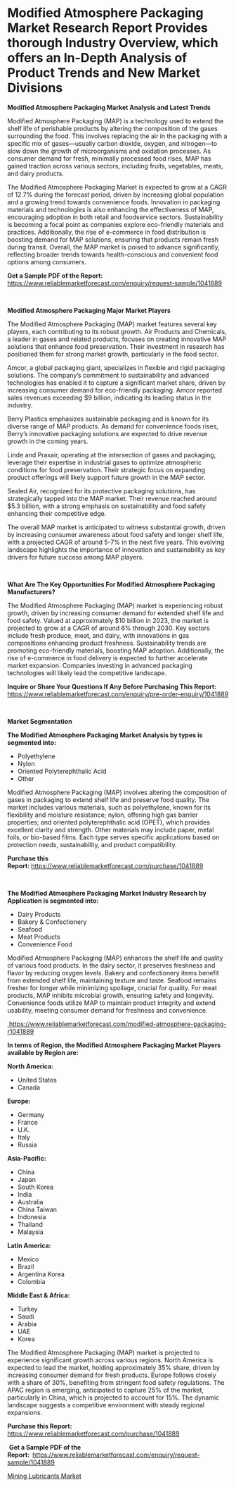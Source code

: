 <p><h1>Modified Atmosphere Packaging Market Research Report Provides thorough Industry Overview, which offers an In-Depth Analysis of Product Trends and New Market Divisions</h1></p><p><strong>Modified Atmosphere Packaging Market Analysis and Latest Trends</strong></p>
<p><p>Modified Atmosphere Packaging (MAP) is a technology used to extend the shelf life of perishable products by altering the composition of the gases surrounding the food. This involves replacing the air in the packaging with a specific mix of gases—usually carbon dioxide, oxygen, and nitrogen—to slow down the growth of microorganisms and oxidation processes. As consumer demand for fresh, minimally processed food rises, MAP has gained traction across various sectors, including fruits, vegetables, meats, and dairy products.</p><p>The Modified Atmosphere Packaging Market is expected to grow at a CAGR of 12.7% during the forecast period, driven by increasing global population and a growing trend towards convenience foods. Innovation in packaging materials and technologies is also enhancing the effectiveness of MAP, encouraging adoption in both retail and foodservice sectors. Sustainability is becoming a focal point as companies explore eco-friendly materials and practices. Additionally, the rise of e-commerce in food distribution is boosting demand for MAP solutions, ensuring that products remain fresh during transit. Overall, the MAP market is poised to advance significantly, reflecting broader trends towards health-conscious and convenient food options among consumers.</p></p>
<p><strong>Get a Sample PDF of the Report:&nbsp;</strong> <a href="https://www.reliablemarketforecast.com/enquiry/request-sample/1041889?utm_campaign=1169&utm_medium=2&utm_source=Github&utm_content=ia&utm_term=31012025&utm_id=modified-atmosphere-packaging">https://www.reliablemarketforecast.com/enquiry/request-sample/1041889</a></p>
<p>&nbsp;</p>
<p><strong>Modified Atmosphere Packaging Major Market Players</strong></p>
<p><p>The Modified Atmosphere Packaging (MAP) market features several key players, each contributing to its robust growth. Air Products and Chemicals, a leader in gases and related products, focuses on creating innovative MAP solutions that enhance food preservation. Their investment in research has positioned them for strong market growth, particularly in the food sector.</p><p>Amcor, a global packaging giant, specializes in flexible and rigid packaging solutions. The company’s commitment to sustainability and advanced technologies has enabled it to capture a significant market share, driven by increasing consumer demand for eco-friendly packaging. Amcor reported sales revenues exceeding $9 billion, indicating its leading status in the industry.</p><p>Berry Plastics emphasizes sustainable packaging and is known for its diverse range of MAP products. As demand for convenience foods rises, Berry’s innovative packaging solutions are expected to drive revenue growth in the coming years.</p><p>Linde and Praxair, operating at the intersection of gases and packaging, leverage their expertise in industrial gases to optimize atmospheric conditions for food preservation. Their strategic focus on expanding product offerings will likely support future growth in the MAP sector.</p><p>Sealed Air, recognized for its protective packaging solutions, has strategically tapped into the MAP market. Their revenue reached around $5.3 billion, with a strong emphasis on sustainability and food safety enhancing their competitive edge.</p><p>The overall MAP market is anticipated to witness substantial growth, driven by increasing consumer awareness about food safety and longer shelf life, with a projected CAGR of around 5-7% in the next five years. This evolving landscape highlights the importance of innovation and sustainability as key drivers for future success among MAP players.</p></p>
<p>&nbsp;</p>
<p><strong>What Are The Key Opportunities For Modified Atmosphere Packaging Manufacturers?</strong></p>
<p><p>The Modified Atmosphere Packaging (MAP) market is experiencing robust growth, driven by increasing consumer demand for extended shelf life and food safety. Valued at approximately $10 billion in 2023, the market is projected to grow at a CAGR of around 6% through 2030. Key sectors include fresh produce, meat, and dairy, with innovations in gas compositions enhancing product freshness. Sustainability trends are promoting eco-friendly materials, boosting MAP adoption. Additionally, the rise of e-commerce in food delivery is expected to further accelerate market expansion. Companies investing in advanced packaging technologies will likely lead the competitive landscape.</p></p>
<p><strong>Inquire or Share Your Questions If Any Before Purchasing This Report:</strong> <a href="https://www.reliablemarketforecast.com/enquiry/pre-order-enquiry/1041889?utm_campaign=1169&utm_medium=2&utm_source=Github&utm_content=ia&utm_term=31012025&utm_id=modified-atmosphere-packaging">https://www.reliablemarketforecast.com/enquiry/pre-order-enquiry/1041889</a></p>
<p>&nbsp;</p>
<p><strong>Market Segmentation</strong></p>
<p><strong>The Modified Atmosphere Packaging Market Analysis by types is segmented into:</strong></p>
<p><ul><li>Polyethylene</li><li>Nylon</li><li>Oriented Polyterephthalic Acid</li><li>Other</li></ul></p>
<p><p>Modified Atmosphere Packaging (MAP) involves altering the composition of gases in packaging to extend shelf life and preserve food quality. The market includes various materials, such as polyethylene, known for its flexibility and moisture resistance; nylon, offering high gas barrier properties; and oriented polyterephthalic acid (OPET), which provides excellent clarity and strength. Other materials may include paper, metal foils, or bio-based films. Each type serves specific applications based on protection needs, sustainability, and product compatibility.</p></p>
<p><strong>Purchase this Report:&nbsp;</strong><a href="https://www.reliablemarketforecast.com/purchase/1041889?utm_campaign=1169&utm_medium=2&utm_source=Github&utm_content=ia&utm_term=31012025&utm_id=modified-atmosphere-packaging">https://www.reliablemarketforecast.com/purchase/1041889</a></p>
<p>&nbsp;</p>
<p><strong>The Modified Atmosphere Packaging Market Industry Research by Application is segmented into:</strong></p>
<p><ul><li>Dairy Products</li><li>Bakery & Confectionery</li><li>Seafood</li><li>Meat Products</li><li>Convenience Food</li></ul></p>
<p><p>Modified Atmosphere Packaging (MAP) enhances the shelf life and quality of various food products. In the dairy sector, it preserves freshness and flavor by reducing oxygen levels. Bakery and confectionery items benefit from extended shelf life, maintaining texture and taste. Seafood remains fresher for longer while minimizing spoilage, crucial for quality. For meat products, MAP inhibits microbial growth, ensuring safety and longevity. Convenience foods utilize MAP to maintain product integrity and extend usability, meeting consumer demand for freshness and convenience.</p></p>
<p><a href="https://www.reliablemarketforecast.com/modified-atmosphere-packaging-r1041889?utm_campaign=1169&utm_medium=2&utm_source=Github&utm_content=ia&utm_term=31012025&utm_id=modified-atmosphere-packaging">&nbsp;https://www.reliablemarketforecast.com/modified-atmosphere-packaging-r1041889</a></p>
<p><strong>In terms of Region, the Modified Atmosphere Packaging Market Players available by Region are:</strong></p>
<p>
    <p> <strong> North America: </strong>
        <ul>
            <li>United States</li>
            <li>Canada</li>
        </ul>
        </p> 
    <p> <strong> Europe: </strong>
        <ul>
            <li>Germany</li>
            <li>France</li>
            <li>U.K.</li>
            <li>Italy</li>
            <li>Russia</li>
        </ul>
        </p> 
    <p> <strong> Asia-Pacific: </strong>
        <ul>
            <li>China</li>
            <li>Japan</li>
            <li>South Korea</li>
            <li>India</li>
            <li>Australia</li>
            <li>China Taiwan</li>
            <li>Indonesia</li>
            <li>Thailand</li>
            <li>Malaysia</li>
        </ul>
        </p> 
    <p> <strong> Latin America: </strong>
        <ul>
            <li>Mexico</li>
            <li>Brazil</li>
            <li>Argentina Korea</li>
            <li>Colombia</li>
        </ul>
        </p> 
    <p> <strong> Middle East & Africa: </strong>
        <ul>
            <li>Turkey</li>
            <li>Saudi</li>
            <li>Arabia</li>
            <li>UAE</li>
            <li>Korea</li>
        </ul>
    </p>
    </p>
<p><p>The Modified Atmosphere Packaging (MAP) market is projected to experience significant growth across various regions. North America is expected to lead the market, holding approximately 35% share, driven by increasing consumer demand for fresh products. Europe follows closely with a share of 30%, benefiting from stringent food safety regulations. The APAC region is emerging, anticipated to capture 25% of the market, particularly in China, which is projected to account for 15%. The dynamic landscape suggests a competitive environment with steady regional expansions.</p></p>
<p><strong>Purchase this Report: </strong><a href="https://www.reliablemarketforecast.com/purchase/1041889?utm_campaign=1169&utm_medium=2&utm_source=Github&utm_content=ia&utm_term=31012025&utm_id=modified-atmosphere-packaging">https://www.reliablemarketforecast.com/purchase/1041889</a></p>
<p>&nbsp;<strong>Get a Sample PDF of the Report:&nbsp;&nbsp;</strong><a href="https://www.reliablemarketforecast.com/enquiry/request-sample/1041889?utm_campaign=1169&utm_medium=2&utm_source=Github&utm_content=ia&utm_term=31012025&utm_id=modified-atmosphere-packaging">https://www.reliablemarketforecast.com/enquiry/request-sample/1041889</a></p>
<p><strong></strong></p>
<p><p><a href="https://github.com/pizolina/Market-Research-Report-List-6/blob/main/mining-lubricants-market.md?utm_campaign=1169&utm_medium=2&utm_source=Github&utm_content=ia&utm_term=31012025&utm_id=modified-atmosphere-packaging">Mining Lubricants Market</a></p></p>